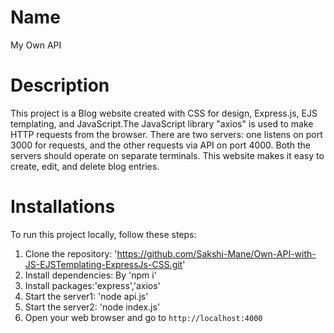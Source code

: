 # Name 
My Own API 

# Description
This project is a Blog website created with CSS for design, Express.js, EJS templating, and JavaScript.The JavaScript library "axios" is used to make HTTP requests from the browser. 
There are two servers: one listens on port 3000 for requests, and the other requests via API on port 4000. Both the servers should operate on separate terminals.
This website makes it easy to create, edit, and delete blog entries.

# Installations
To run this project locally, follow these steps:
1. Clone the repository: 'https://github.com/Sakshi-Mane/Own-API-with-JS-EJSTemplating-ExpressJs-CSS.git'
2. Install dependencies: By 'npm i'
3. Install packages:'express','axios'
4. Start the server1: 'node api.js'
5. Start the server2: 'node index.js'
6. Open your web browser and go to `http://localhost:4000`
